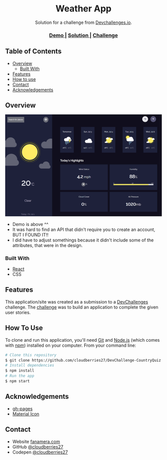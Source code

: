 <!-- Please update value in the {}  -->

<h1 align="center">Weather App</h1>

<div align="center">
   Solution for a challenge from  <a href="http://devchallenges.io" target="_blank">Devchallenges.io</a>.
</div>

<div align="center">
  <h3>
    <a href="https://cloudberries27.github.io/DevChallenge-WeatherApp/">
      Demo
    </a>
    <span> | </span>
    <a href="https://github.com/cloudberries27/DevChallenge-WeatherApp">
      Solution
    </a>
    <span> | </span>
    <a href="https://devchallenges.io/challenges/mM1UIenRhK808W8qmLWv">
      Challenge
    </a>
  </h3>
</div>

<!-- TABLE OF CONTENTS -->

## Table of Contents

- [Overview](#overview)
  - [Built With](#built-with)
- [Features](#features)
- [How to use](#how-to-use)
- [Contact](#contact)
- [Acknowledgements](#acknowledgements)

<!-- OVERVIEW -->

## Overview

![screenshot](devchallenge001.png)

- Demo is above ^^
- It was hard to find an API that didn't require you to create an account, BUT I FOUND IT!! 
- I did have to adjust somethings because it didn't include some of the attributes, that were in the design. 

### Built With

<!-- This section should list any major frameworks that you built your project using. Here are a few examples.-->

- [React](https://reactjs.org/)
- CSS

## Features

<!-- List the features of your application or follow the template. Don't share the figma file here :) -->

This application/site was created as a submission to a [DevChallenges](https://devchallenges.io/challenges) challenge. The [challenge](https://devchallenges.io/challenges/3JFYedSOZqAxYuOCNmYD) was to build an application to complete the given user stories.

## How To Use

<!-- Example: -->

To clone and run this application, you'll need [Git](https://git-scm.com) and [Node.js](https://nodejs.org/en/download/) (which comes with [npm](http://npmjs.com)) installed on your computer. From your command line:

```bash
# Clone this repository
$ git clone https://github.com/cloudberries27/DevChallenge-CountryQuiz
# Install dependencies
$ npm install
# Run the app
$ npm start
```

## Acknowledgements

<!-- This section should list any articles or add-ons/plugins that helps you to complete the project. This is optional but it will help you in the future. For exmaple -->

- [gh-pages](https://www.npmjs.com/package/gh-pages)
- [Material Icon](https://fonts.google.com/icons)

## Contact

- Website [fanamera.com](https://fanamera.com)
- GitHub [@cloudberries27](https://github.com/cloudberries27)
- Codepen [@cloudberries27](https://codepen.io/cloudberries27)